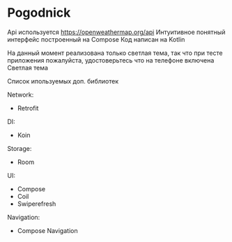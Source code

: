 # Pogodnick

Api используется https://openweathermap.org/api
Интуитивное понятный интерфейс построенный на Compose
Код написан на Kotlin

На данный момент реализована только светлая тема, так что при тесте приложения пожалуйста, 
удостоверьтесь что на телефоне включена Светлая тема

Список ипользуемых доп. библиотек

Network:
- Retrofit

DI:
- Koin

Storage:
- Room

UI:
- Compose
- Coil
- Swiperefresh

Navigation:
- Compose Navigation
